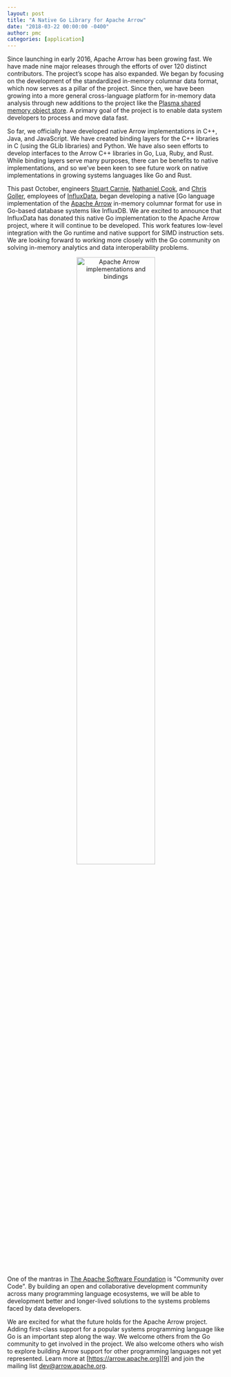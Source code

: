 ```yaml
---
layout: post
title: "A Native Go Library for Apache Arrow"
date: "2018-03-22 00:00:00 -0400"
author: pmc
categories: [application]
---
```

<!--
{% comment %}
Licensed to the Apache Software Foundation (ASF) under one or more
contributor license agreements.  See the NOTICE file distributed with
this work for additional information regarding copyright ownership.
The ASF licenses this file to you under the Apache License, Version 2.0
(the "License"); you may not use this file except in compliance with
the License.  You may obtain a copy of the License at

http://www.apache.org/licenses/LICENSE-2.0

Unless required by applicable law or agreed to in writing, software
distributed under the License is distributed on an "AS IS" BASIS,
WITHOUT WARRANTIES OR CONDITIONS OF ANY KIND, either express or implied.
See the License for the specific language governing permissions and
limitations under the License.
{% endcomment %}
-->

Since launching in early 2016, Apache Arrow has been growing fast. We have made
nine major releases through the efforts of over 120 distinct contributors. The
project’s scope has also expanded. We began by focusing on the development of
the standardized in-memory columnar data format, which now serves as a pillar
of the project. Since then, we have been growing into a more general
cross-language platform for in-memory data analysis through new additions to
the project like the [Plasma shared memory object store][1]. A primary goal of
the project is to enable data system developers to process and move data fast.

So far, we officially have developed native Arrow implementations in C++, Java,
and JavaScript. We have created binding layers for the C++ libraries in C
(using the GLib libraries) and Python. We have also seen efforts to develop
interfaces to the Arrow C++ libraries in Go, Lua, Ruby, and Rust. While binding
layers serve many purposes, there can be benefits to native implementations,
and so we’ve been keen to see future work on native implementations in growing
systems languages like Go and Rust.

This past October, engineers [Stuart Carnie][2], [Nathaniel Cook][3], and
[Chris Goller][4], employees of [InfluxData][5], began developing a native [Go
language implementation of the [Apache Arrow][6] in-memory columnar format for
use in Go-based database systems like InfluxDB. We are excited to announce that
InfluxData has donated this native Go implementation to the Apache Arrow
project, where it will continue to be developed. This work features low-level
integration with the Go runtime and native support for SIMD instruction
sets. We are looking forward to working more closely with the Go community on
solving in-memory analytics and data interoperability problems.

<div align="center">
<img src="{{ site.base-url }}/img/native_go_implementation.png"
     alt="Apache Arrow implementations and bindings"
     width="60%" class="img-responsive">
</div>

One of the mantras in [The Apache Software Foundation][7] is "Community over
Code". By building an open and collaborative development community across many
programming language ecosystems, we will be able to development better and
longer-lived solutions to the systems problems faced by data developers.

We are excited for what the future holds for the Apache Arrow project. Adding
first-class support for a popular systems programming language like Go is an
important step along the way. We welcome others from the Go community to get
involved in the project. We also welcome others who wish to explore building
Arrow support for other programming languages not yet represented. Learn more
at [https://arrow.apache.org][9] and join the mailing list
[dev@arrow.apache.org][8].

[1]: http://arrow.apache.org/blog/2017/08/16/0.6.0-release/
[2]: https://github.com/stuartcarnie
[3]: https://github.com/nathanielc
[4]: https://github.com/goller
[5]: https://influxdata.com
[6]: https://github.com/influxdata/arrow
[7]: https://www.apache.org
[8]: https://lists.apache.org/list.html?dev@arrow.apache.org
[9]: https://arrow.apache.org